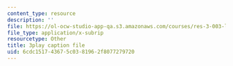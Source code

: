 ```yaml
---
content_type: resource
description: ''
file: https://ol-ocw-studio-app-qa.s3.amazonaws.com/courses/res-3-003-learn-to-build-your-own-videogame-with-the-unity-game-engine-and-microsoft-kinect-january-iap-2017/6cdc151743675c0381962f8077279720_Ksl0Vp4jhmA.vtt
file_type: application/x-subrip
resourcetype: Other
title: 3play caption file
uid: 6cdc1517-4367-5c03-8196-2f8077279720
---
```

